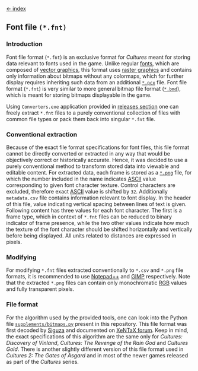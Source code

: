 [← index](../index.md)

## Font file `(*.fnt)`

### Introduction

Font file format (`*.fnt`) is an exclusive format for *Cultures* meant for
storing data relevant to fonts used in the game. Unlike regular [fonts](https://en.wikipedia.org/wiki/Font),
which are composed of [vector graphics](https://en.wikipedia.org/wiki/Vector_graphics),
this format uses [raster graphics](https://en.wikipedia.org/wiki/Raster_graphics)
and contains only information about bitmaps without any colormaps, which for
further display requires inheriting such data from an additional [`*.pcx`](./picture_exchange.md)
file. Font file format (`*.fnt`) is very similar to more general bitmap file
format ([`*.bmd`](bob_manager_data.md)), which is meant for storing bitmaps
displayable in the game. 

Using `Converters.exe` application provided in [releases section](https://github.com/Mikulus6/Cultures-map-editor/releases)
one can freely extract `*.fnt` files to a purely conventional collection of
files with common file types or pack them back into singular `*.fnt` file.

### Conventional extraction

Because of the exact file format specifications for font files, this file
format cannot be directly converted or extracted in any way that would be
objectively correct or historically accurate. Hence, it was decided to use a
purely conventional method to transform stored data into viewable and editable
content. For extracted data, each frame is stored as a [`*.png`](https://en.wikipedia.org/wiki/PNG)
file, for which the number included in the name indicates [ASCII](https://en.wikipedia.org/wiki/ASCII)
value corresponding to given font character texture. Control characters are
excluded, therefore exact [ASCII](https://en.wikipedia.org/wiki/ASCII) value
is shifted by `32`. Additionally `metadata.csv` file contains information
relevant to font display. In the header of this file, value indicating
vertical spacing between lines of text is given. Following content has three
values for each font character. The first is a frame type, which in context of
`*.fnt` files can be reduced to binary indicator of frame presence, while the
two other values indicate how much the texture of the font character should be
shifted horizontally and vertically before being displayed. All units related
to distances are expressed in pixels.

### Modifying

For modifying `*.fnt` files extracted conventionally to `*.csv` and `*.png`
file formats, it is recommended to use [Notepad++](https://notepad-plus-plus.org/)
and [GIMP](https://www.gimp.org/) respectively. Note that the extracted
`*.png` files can contain only monochromatic [RGB](https://en.wikipedia.org/wiki/RGB_color_model)
values and fully transparent pixels.


### File format

For the algorithm used by the provided tools, one can look into the Python
file [`supplements/bitmaps.py`](../../supplements/bitmaps.py) present in this
repository. This file format was first decoded by [Siguza](https://github.com/siguza)
and documented on [XeNTaX forum](https://web.archive.org/web/20210724120011/https://forum.xentax.com/viewtopic.php?t=10705).
Keep in mind, the exact specifications of this algorithm are the same only for
*Cultures: Discovery of Vinland*, *Cultures: The Revenge of the Rain God* and
*Cultures Gold*. There is another slightly different version of this file
format used in *Cultures 2: The Gates of Asgard* and in most of the newer
games released as part of the *Cultures* series.